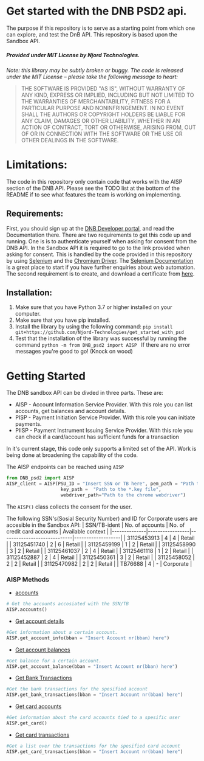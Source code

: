 # Get started with the DNB PSD2 api.

The purpose if this repository is to serve as a starting point from which one can explore, and test the DnB API. This repository is based upon the Sandbox API. 

##### Provided under MIT License by Njord Technologies.
*Note: this library may be subtly broken or buggy. The code is released under
the MIT License – please take the following message to heart:*
> THE SOFTWARE IS PROVIDED "AS IS", WITHOUT WARRANTY OF ANY KIND, EXPRESS OR
IMPLIED, INCLUDING BUT NOT LIMITED TO THE WARRANTIES OF MERCHANTABILITY, FITNESS
FOR A PARTICULAR PURPOSE AND NONINFRINGEMENT. IN NO EVENT SHALL THE AUTHORS OR
COPYRIGHT HOLDERS BE LIABLE FOR ANY CLAIM, DAMAGES OR OTHER LIABILITY, WHETHER
IN AN ACTION OF CONTRACT, TORT OR OTHERWISE, ARISING FROM, OUT OF OR IN
CONNECTION WITH THE SOFTWARE OR THE USE OR OTHER DEALINGS IN THE SOFTWARE.
# Limitations:
The code in this repository only contain code that works with the AISP section of the DNB API. Please see the TODO list at the bottom of the README if to see what features the team is working on implementing.

## Requirements:

First, you should sign up at the [DNB Developer portal](https://developer.dnb.no), and read the Documentation there. 
There are two requirements to get this code up and running. One is is to authenticate yourself when asking for consent from the DNB API. In the Sandbox API it is required to go to the link provided when asking for consent. This is handled by the code provided in this repository by using [Selenium](https://www.selenium.dev) and the [Chromium Driver](https://chromedriver.chromium.org/downloads). 
The [Selenium Documentation](https://www.selenium.dev/documentation/en/) is a great place to start if you have further enquiries about web automation.
The second requirement is to create, and download a certificate from [here](https://developer.dnb.no/profile/psd2). 
## Installation:
1. Make sure that you have Python 3.7 or higher installed on your computer. 
2. Make sure that you have pip installed. 
3. Install the library by using the following command: `pip install git+https://github.com/Njord-Technologies/get_started_with_psd` 
4. Test that the installation of the library was successful by running the command `python -m from DNB_psd2 import AISP `
If there are no error messages you're good to go! (Knock on wood)  

# Getting Started
The DNB sandbox API can be divded in three parts. These are:
* AISP - Account Information Service Provider. With this role you can list accounts, get balances and account details.
* PISP - Payment Initiation Service Provider. With this role you can initiate payments.
* PIISP - Payment Instrument Issuing Service Provider. With this role you can check if a card/account has sufficient funds for a transaction

In it's current stage, this code only supports a limited set of the API. Work is being done at broadening the capability of the code.

The AISP endpoints can be reached using ```AISP```

```python
from DNB_psd2 import AISP
AISP_client = AISP(PSU_ID = "Insert SSN or TB here", pem_path = "Path to the *.pem file",
                    key_path =  "Path to the *.key file", 
                    webdriver_path="Path to the chrome webdriver")
```
The `AISP()` class collects the consent for the user. 


The following SSN's(Sosial Security Number) and ID for Corporate users are accesible in the Sandbox API:
| SSN/TB-ident | No. of accounts | No. of credit card accounts | Available context |
|--------------|-----------------|-----------------------------|-------------------|
| 31125453913  | 4               | 4                           | Retail            |
| 31125451740  | 2               | 6                           | Retail            |
| 31125459199  | 1               | 2                           | Retail            |
| 31125458990  | 3               | 2                           | Retail            |
| 31125461037  | 2               | 4                           | Retail            |
| 31125461118  | 1               | 2                           | Retail            |
| 31125452887  | 2               | 4                           | Retail            |
| 31125450361  | 3               | 2                           | Retail            |
| 31125458052  | 2               | 2                           | Retail            |
| 31125470982  | 2               | 2                           | Retail            |
| TB76688      | 4               | -                           | Corporate         |

### AISP Methods
- [accounts](https://developer.dnb.no/documentation/psd2/prod/reference/Account-Information-Service-(AIS))
```python
# Get the accounts accosiated with the SSN/TB
AISP.accounts()
```

- [Get account details](https://developer.dnb.no/documentation/psd2/prod/reference/Account-Information-Service-(AIS)#operation/get/v1/readAccountDetailsUsingGET)
```python
#Get information about a certain account.
AISP.get_account_info(bban = "Insert Account nr(bban) here")
```

- [Get account balances](https://developer.dnb.no/documentation/psd2/prod/reference/Account-Information-Service-(AIS)#operation/get/v1/getBalancesUsingGET)
```python
#Get balance for a certain account.
AISP.get_account_balance(bban = "Insert Account nr(bban) here")
```


- [Get Bank Transactions](https://developer.dnb.no/documentation/psd2/prod/reference/Account-Information-Service-(AIS)#operation/get/v1/getTransactionListUsingGET)
```python
#Get the bank transactions for the spesified account
AISP.get_bank_transactions(bban = "Insert Account nr(bban) here")
```

- [Get card accounts](https://developer.dnb.no/documentation/psd2/prod/reference/Account-Information-Service-(AIS)#operation/get/v1/getCardAccountsInformationUsingGET)
```python
#Get information about the card accounts tied to a spesific user
AISP.get_card()
```

- [Get card transactions](https://developer.dnb.no/documentation/psd2/prod/reference/Account-Information-Service-(AIS)#operation/get/v1/getCardAccountsTransactionsUsingGET)
```python
#Get a list over the transactions for the spesified card account 
AISP.get_card_transactions(bban = "Insert Account nr(bban) here")
```
